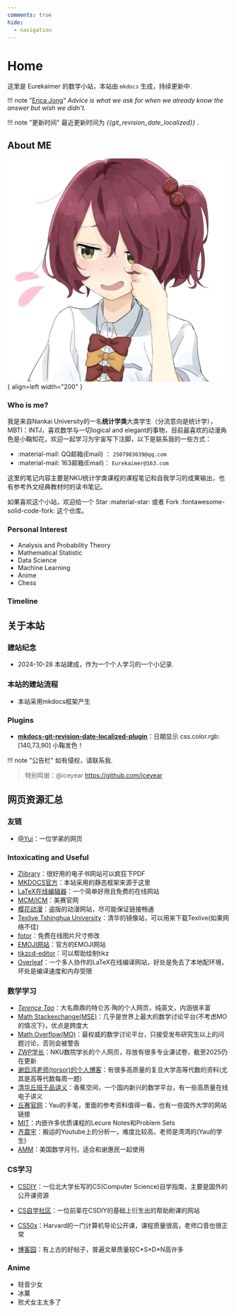 ```yaml
---
comments: true
hide:
  - navigation
---
```

# Home

这里是 Eurekaimer 的数学小站，本站由 `mkdocs` 生成，持续更新中.



!!! note "[Erica Jong](http://en.wikipedia.org/wiki/Erica_Jong)"
    *Advice is what we ask for when we already know the answer but wish we didn’t.* 

!!! note "更新时间"
    最近更新时间为 *{{git_revision_date_localized}}* .

  



## About ME

![profile](imgs/profile.jpg){ align=left width="200" }

### Who is me?

我是来自Nankai University的一名**统计学类**大类学生（分流意向是统计学），MBTI：INTJ，喜欢数学与一切logical and elegant的事物，目前最喜欢的动漫角色是小鞠知花，欢迎一起学习为宇宙写下注脚，以下是联系我的一些方式：

- :material-mail: QQ邮箱(Email) ： `2507983039@qq.com`
- :material-mail: 163邮箱(Email)： `Eurekaimer@163.com`
  

这里的笔记内容主要是NKU统计学类课程的课程笔记和自我学习的成果输出，也有参考外文经典教材时的读书笔记。

如果喜欢这个小站，欢迎给一个 Star :material-star: 或者 Fork :fontawesome-solid-code-fork: 这个仓库。

### Personal Interest

+ Analysis and Probability Theory
+ Mathematical Statistic
+ Data Science
+ Machine Learning
+ Anime
+ Chess

### Timeline



## 关于本站

### 建站纪念

- 2024-10-28 本站建成，作为一个个人学习的一个小记录.



### 本站的建站流程

+ 本站采用mkdocs框架产生

### Plugins

+ [**mkdocs-git-revision-date-localized-plugin**](https://timvink.github.io/mkdocs-git-revision-date-localized-plugin/)：日期显示 css.color.rgb:[140,73,90] 小鞠发色！

!!! note "公告栏"
    如有侵权，请联系我.

> 特别鸣谢：@iceyear https://github.com/iceyear



## 网页资源汇总

### 友链

+ [@Yui]([Yui](https://yui-5995.xlog.app/))：一位学弟的网页

### Intoxicating and Useful

+ [Zlibrary](https://zh.z-lib.gs/)：很好用的电子书网站可以疯狂下PDF
+ [MKDOCS官方](https://github.com/mkdocs/mkdocs)：本站采用的静态框架来源于这里
+ [LaTeX在线编辑器](https://www.latexlive.com/)：一个简单好用且免费的在线网站
+ [MCM/ICM](https://www.contest.comap.com/undergraduate/contests/index.html)：美赛官网
+ [樱花动漫](https://www.295k.cc/dongmanplay/2340-1-1.html)：盗版的动漫网站，尽可能保证链接畅通
+ [Texlive Tshinghua University](https://mirrors.tuna.tsinghua.edu.cn/CTAN/systems/texlive/Images/)：清华的镜像站，可以用来下载Texlive(如果网络不佳)
+ [fotor](https://www.fotor.com/cn/features/resize/)：免费在线图片尺寸修改
+ [EMOJI网站](https://www.unicode.org/emoji/charts/full-emoji-list.html)：官方的EMOJI网站
+ [tikzcd-editor](https://tikzcd.yichuanshen.de/)：可以帮助绘制tikz
+ [Overleaf](https://www.overleaf.com/project)：一个多人协作的LaTeX在线编译网站，好处是免去了本地配环境，坏处是编译速度和内存受限

### 数学学习

+ [*Terence Tao*](https://terrytao.wordpress.com/)：大名鼎鼎的特仑苏·陶的个人网页，纯英文，内涵很丰富
+ [Math Stackexchange(MSE)](https://math.stackexchange.com/tour)：几乎是世界上最大的数学讨论平台(不考虑MO的情况下)，优点是跨度大
+ [Math Overflow(MO)](https://mathoverflow.net/)：最权威的数学讨论平台，只接受发布研究生以上的问题讨论，否则会被警告
+ [ZWP学长](https://zhangwp.com/share/nku-sms-exams)：NKU数院学长的个人网页，存放有很多专业课试卷，截至2025仍在更新
+ [谢启鸿老师(torsor)的个人博客](https://www.cnblogs.com/torsor)：有很多高质量的复旦大学高等代数的资料(尤其是高等代数每周一题)
+ [清华丘班于品讲义](https://www.bananaspace.org/wiki/%E8%AE%B2%E4%B9%89:%E6%95%B0%E5%AD%A6%E5%88%86%E6%9E%90/%E6%95%B0%E5%AD%A6%E5%88%86%E6%9E%90%E4%B8%80%E7%AE%80%E4%BB%8B)：香蕉空间，一个国内新兴的数学平台，有一些高质量在线电子讲义
+ [丘赛官网](http://yau-contest.com/)：Yau的手笔，里面的参考资料值得一看，也有一些国外大学的网站链接
+ [MIT](https://ocw.mit.edu/)：内嵌许多优质课程的Lecure Notes和Problem Sets
+ [齐震宇](https://www.youtube.com/watch?v=3JBUUE1aLIk&list=PLil-R4o6jmGhUqtKbZf0LIFKd-xN__g_M)：搬运的Youtube上的分析一，难度比较高，老师是湾湾的(Yau的学生)
+ [AMM](http://libgen.rs/scimag/journals/1154)：美国数学月刊，适合和谢惠民一起使用

### CS学习

+ [CSDIY](https://github.com/pkuflyingpig/cs-self-learning/)：一位北大学长写的CS(Computer Science)自学指南，主要是国外的公开课资源

+ [CS自学社区](https://www.learncs.site/docs/curriculum-resource/cs61a/dis/sol-disc00)：一位前辈在CSDIY的基础上衍生出的帮助刷课的网站

+ [CS50x](https://cs50.harvard.edu/x/2025)：Harvard的一门计算机导论公开课，课程质量很高，老师口音也很正常

+ [博客园](https://www.cnblogs.com/)：有上古的好帖子，普遍文章质量较C\*S\*D\*N高许多

  

  

### Anime

+ 轻音少女
+ 冰菓
+ 败犬女主太多了
